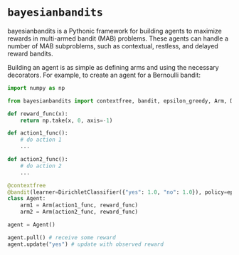 # `bayesianbandits`

bayesianbandits is a Pythonic framework for building agents to maximize rewards in multi-armed bandit (MAB) problems. These agents can handle a number of MAB subproblems, such as contextual, restless, and delayed reward bandits.

Building an agent is as simple as defining arms and using the necessary decorators. For example, to create an agent for a Bernoulli bandit:

```python
import numpy as np

from bayesianbandits import contextfree, bandit, epsilon_greedy, Arm, DirichletClassifier

def reward_func(x):
    return np.take(x, 0, axis=-1)

def action1_func():
    # do action 1
    ...

def action2_func():
    # do action 2
    ...

@contextfree
@bandit(learner=DirichletClassifier({"yes": 1.0, "no": 1.0}), policy=epsilon_greedy(0.1))
class Agent:
    arm1 = Arm(action1_func, reward_func)
    arm2 = Arm(action2_func, reward_func)

agent = Agent()

agent.pull() # receive some reward
agent.update("yes") # update with observed reward

```